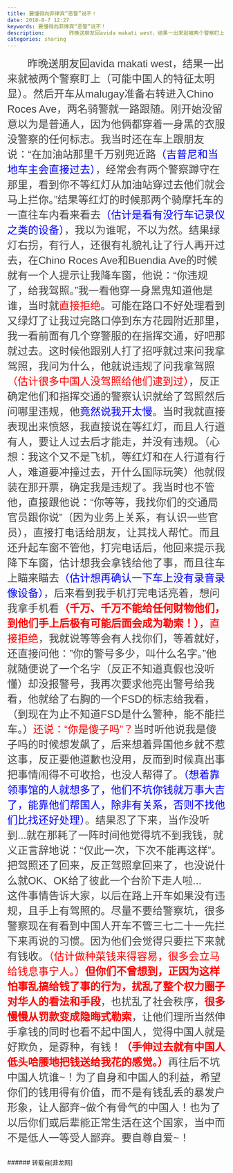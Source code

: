 ```yaml
---
title: 要懂得向菲律宾“恶警”说不！
date: 2018-8-7 12:27
keywords: 要懂得向菲律宾“恶警”说不！
description:        昨晚送朋友回avida makati west，结果一出来就被两个警察盯上（可能中国人的特征太明显）。然后开车从malugay准备右转进入Chino Roces Ave，两名骑警就一路跟随。刚开始没留意以为是普通人，因为他俩都穿着一身黑的衣服没警察的任何标志。我当时还在车上跟朋友说：“在加油站那里千万别兜近路（吉普尼和当地车主会直接过去），经常会有两个警察蹲守在那里，看到你不等红灯从加油站穿过去他们就会马上拦你。”结果等红灯的时候那两个骑摩托车的一直往车内看来看去（估计是看有没行车记录仪之类的设备），我以为谁呢，不以为然。结果绿灯右拐，有行人，还很有礼貌礼让了行人再开过去，在Chino Roces Ave和Buendia Ave的时候就有一个人提示让我降车窗，他说：“你违规了，给我驾照。”我一看他穿一身黑鬼知道他是谁，当时就直接拒绝。可能在路口不好处理看到又绿灯了让我过完路口停到东方花园附近那里，我一看前面有几个穿警服的在指挥交通，好吧那就过去。这时候他跟别人打了招呼就过来问我拿驾照，我问为什么，他就说违规了问我拿驾照（估计很多中国人没驾照给他们逮到过），反正确定他们和指挥交通的警察认识就给了驾照然后问哪里违规，他竟然说我开太慢。当时我就直接表现出来愤怒，我直接说在等红灯，而且人行道有人，要让人过去后才能走，并没有违规。（心想：我这个又不是飞机，等红灯和在人行道有行人，难道要冲撞过去，开什么国际玩笑）他就假装在那开票，确定我是违规了。我当时也不管他，直接跟他说：“你等等，我找你们的交通局官员跟你说”（因为业务上关系，有认识一些官员），直接打电话给朋友，让其找人帮忙。而且还升起车窗不管他，打完电话后，他回来提示我降下车窗，估计想我会拿钱给他了事，而且往车上瞄来瞄去（估计想再确认一下车上没有录音录像设备），后来看到我手机打完电话亮着，想问我拿手机看（千万、千万不能给任何财物他们，到他们手上后极有可能后面会成为勒索！），直接拒绝，我就说等等会有人找你们，等着就好，还直接问他：”你的警号多少，叫什么名字。”他就随便说了一个名字（反正不知道真假也没听懂）却没报警号，我再次要求他亮出警号给我看，他就给了右胸的一个FSD的标志给我看，（到现在为止不知道FSD是什么警种，能不能拦车。）还说：“你是傻子吗”？当时听他说我是傻子吗的时候想发飙了，后来想着异国他乡就不惹这事，反正要他道歉也没用，反而到时候真出事把事情闹得不可收拾，也没人帮得了。（想着靠领事馆的人就想多了，他们不坑你钱就万事大吉了，能靠他们帮国人，除非有关系，否则不找他们比找还好处理）。结果忍了下来，当作没听到...就在那耗了一阵时间他觉得坑不到我钱，就义正言辞地说：“仅此一次，下次不能再这样”。把驾照还了回来，反正驾照拿回来了，也没说什么就OK、OK给了彼此一个台阶下走人啦...       这件事情告诉大家，以后在路上开车如果没有违规，且手上有驾照的。尽量不要给警察坑，很多警察现在有看到中国人开车不管三七二十一先拦下来再说的习惯。因为他们会觉得只要拦下来就有钱收。（估计做种菜钱来得容易，很多会立马给钱息事宁人。）但你们不曾想到，正因为这样怕事乱搞给钱了事的行为，扰乱了整个权力圈子对华人的看法和手段，也扰乱了社会秩序，很多慢慢从罚款变成隐晦式勒索，让他们理所当然伸手拿钱的同时也看不起中国人，觉得中国人就是好欺负，是孬种，有钱！（手伸过去就有中国人低头哈腰地把钱送给我花的感觉。）再往后不坑中国人坑谁~！为了自身和中国人的利益，希望你们的钱用得有价值，而不是有钱乱丢的暴发户形象，让人鄙弃~做个有骨气的中国人！也为了以后你们或后辈能正常生活在这个国家，当中而不是低人一等受人鄙弃。要自尊自爱~！
categories: sharing
---
```

<td class="t_f" id="postmessage_1605340">

<font size="5"><font color="#444444"><font face="Tahoma, Helvetica, SimSun, sans-serif">       昨晚送朋友回avida makati west，结果一出来就被两个警察盯上（可能中国人的特征太明显）。然后开车从malugay准备右转进入Chino Roces Ave，两名骑警就一路跟随。刚开始没留意以为是普通人，因为他俩都穿着一身黑的衣服没警察的任何标志。我当时还在车上跟朋友说：“在加油站那里千万别兜近路<font color="#0000ff">（吉普尼和当地车主会直接过去）</font>，经常会有两个警察蹲守在那里，看到你不等红灯从加油站穿过去他们就会马上拦你。”结果等红灯的时候那两个骑摩托车的一直往车内看来看去<font color="#0000ff">（估计是看有没行车记录仪之类的设备）</font>，我以为谁呢，不以为然。结果绿灯右拐，有行人，还很有礼貌礼让了行人再开过去，在Chino Roces Ave和Buendia Ave的时候就有一个人提示让我降车窗，他说：“你违规了，给我驾照。”我一看他穿一身黑鬼知道他是谁，当时就<font color="#ff0000">直接拒绝</font>。可能在路口不好处理看到又绿灯了让我过完路口停到东方花园附近那里，我一看前面有几个穿警服的在指挥交通，好吧那就过去。这时候他跟别人打了招呼就过来问我拿驾照，我问为什么，他就说违规了问我拿驾照<font color="#ff0000">（估计很多中国人没驾照给他们逮到过）</font>，反正确定他们和指挥交通的警察认识就给了驾照然后问哪里违规，他<font color="#0000ff">竟然说我开太慢</font>。当时我就直接表现出来愤怒，我直接说在等红灯，而且人行道有人，要让人过去后才能走，并没有违规。（心想：我这个又不是飞机，等红灯和在人行道有行人，难道要冲撞过去，开什么国际玩笑）他就假装在那开票，确定我是违规了。我当时也不管他，直接跟他说：“你等等，我找你们的交通局官员跟你说”（因为业务上关系，有认识一些官员），直接打电话给朋友，让其找人帮忙。而且还升起车窗不管他，打完电话后，他回来提示我降下车窗，估计想我会拿钱给他了事，而且往车上瞄来瞄去<font color="#0000ff">（估计想再确认一下车上没有录音录像设备）</font>，后来看到我手机打完电话亮着，想问我拿手机看<font color="#ff0000"><strong>（千万、千万不能给任何财物他们，到他们手上后极有可能后面会成为勒索！）</strong></font>，<font color="#ff0000">直接拒绝</font>，我就说等等会有人找你们，等着就好，还直接问他：”你的警号多少，叫什么名字。”他就随便说了一个名字（反正不知道真假也没听懂）却没报警号，我再次要求他亮出警号给我看，他就给了右胸的一个FSD的标志给我看，（到现在为止不知道FSD是什么警种，能不能拦车。）<font color="#ff0000">还说：“你是傻子吗”？</font>当时听他说我是傻子吗的时候想发飙了，后来想着异国他乡就不惹这事，反正要他道歉也没用，反而到时候真出事把事情闹得不可收拾，也没人帮得了。<font color="#0000ff">（想着靠领事馆的人就想多了，他们不坑你钱就万事大吉了，能靠他们帮国人，除非有关系，否则不找他们比找还好处理）</font>。结果忍了下来，当作没听到...就在那耗了一阵时间他觉得坑不到我钱，就义正言辞地说：“仅此一次，下次不能再这样”。把驾照还了回来，反正驾照拿回来了，也没说什么就OK、OK给了彼此一个台阶下走人啦...</font></font></font><font color="#444444"><font face="Tahoma, Helvetica, SimSun, sans-serif"><font size="5">       这件事情告诉大家，以后在路上开车如果没有违规，且手上有驾照的。尽量不要给警察坑，很多警察现在有看到中国人开车不管三七二十一先拦下来再说的习惯。因为他们会觉得只要拦下来就有钱收。<font color="#ff0000">（估计做种菜钱来得容易，很多会立马给钱息事宁人。）</font><strong><font color="#ff0000">但你们不曾想到，正因为这样怕事乱搞给钱了事的行为，扰乱了整个权力圈子对华人的看法和手段</font></strong>，也扰乱了社会秩序，<font color="#ff0000"><strong>很多慢慢从罚款变成隐晦式勒索</strong></font>，让他们理所当然伸手拿钱的同时也看不起中国人，觉得中国人就是好欺负，是孬种，有钱！<font color="#ff0000"><strong>（手伸过去就有中国人低头哈腰地把钱送给我花的感觉。）</strong></font>再往后不坑中国人坑谁~！为了自身和中国人的利益，希望你们的钱用得有价值，而不是有钱乱丢的暴发户形象，让人鄙弃~做个有骨气的中国人！也为了以后你们或后辈能正常生活在这个国家，当中而不是低人一等受人鄙弃。要自尊自爱~！</font></font></font><br/>
<br/>
</td>
###### 转载自[菲龙网]